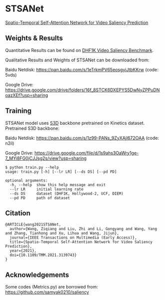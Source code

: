 # STSANet
[Spatio-Temporal Self-Attention Network for Video Saliency Prediction](https://ieeexplore.ieee.org/document/9667292)

## Weights & Results
Quantitative Results can be found on [DHF1K Video Saliency Benchmark](https://mmcheng.net/videosal/).

Qualitative Results and Weights of STSANet can be downloaded from:

Baidu Netdisk: https://pan.baidu.com/s/1eTrkmPV65eosgyiJtbKKrw (code: 5vds)

Google Drive: https://drive.google.com/drive/folders/16f_8STCK6DXEPYS5DwNyZPPuDNoazXEf?usp=sharing

## Training
STSANet model uses [S3D](https://github.com/kylemin/S3D) backbone pretrained on Kinetics dataset.
Pretrained S3D backbone: 

Baidu Netdisk: https://pan.baidu.com/s/1z99-PANs_9ZyXAjl672OAA (code: n2il)

Google Drive: https://drive.google.com/file/d/1s9ahs3OaWry1ge-7_MYi8FG0jCJJsg2s/view?usp=sharing

```
$ python train.py --help
usage: train.py [-h] [--lr LR] [--ds DS] [--pd PD]

optional arguments:
  -h, --help  show this help message and exit
  --lr LR     initial learning rate
  --ds DS     dataset (DHF1K, Hollywood-2, UCF, DIEM)
  --pd PD     path of dataset

```

## Citation
```
@ARTICLE{wang2021STSANet,
  author={Wang, Ziqiang and Liu, Zhi and Li, Gongyang and Wang, Yang and Zhang, Tianhong and Xu, Lihua and Wang, Jijun},
  journal={IEEE Transactions on Multimedia (Early Access)}, 
  title={Spatio-Temporal Self-Attention Network for Video Saliency Prediction}, 
  year={2021},
  doi={10.1109/TMM.2021.3139743}
}

```
## Acknowledgements
Some codes (Metrics.py) are borrowed from:
https://github.com/samyak0210/saliency
